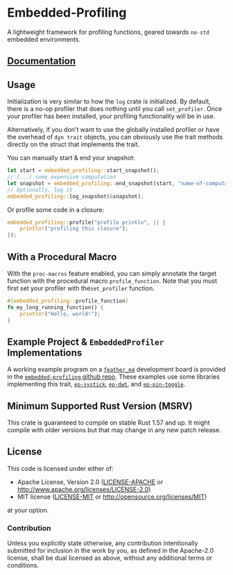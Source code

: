 # Embedded-Profiling

A lightweight framework for profiling functions, geared towards
`no-std` embedded environments.

## [Documentation](https://docs.rs/embedded-profiling/)

## Usage

Initialization is very similar
to how the `log` crate is initialized. By default, there is a
no-op profiler that does nothing until you call `set_profiler`.
Once your profiler has been installed, your profiling
functionality will be in use.

Alternatively, if you don't want to use the globally installed profiler
or have the overhead of `dyn trait` objects, you can obviously use the
trait methods directly on the struct that implements the trait.

You can manually start & end your snapshot:
```rust
let start = embedded_profiling::start_snapshot();
// (...) some expensive computation
let snapshot = embedded_profiling::end_snapshot(start, "name-of-computation");
// Optionally, log it
embedded_profiling::log_snapshot(&snapshot);
```

Or profile some code in a closure:
```rust
embedded_profiling::profile("profile println", || {
    println!("profiling this closure");
});
```

## With a Procedural Macro

With the `proc-macros` feature enabled, you can simply annotate
the target function with the procedural macro `profile_function`.
Note that you must first set your profiler with the`set_profiler`
function.
```rust
#[embedded_profiling::profile_function]
fn my_long_running_function() {
    println!("Hello, world!");
}
```

## Example Project & `EmbeddedProfiler` Implementations

A working example program on a [`feather_m4`] development board is provided
in the [`embedded-profiling` github repo](https://github.com/TDHolmes/embedded-profiling).
These examples use some libraries implementing this trait, [`ep-systick`], [`ep-dwt`], and [`ep-pin-toggle`].

## Minimum Supported Rust Version (MSRV)

This crate is guaranteed to compile on stable Rust 1.57 and up. It might compile with older versions but that may change in any new patch release.

## License

This code is licensed under either of:

- Apache License, Version 2.0 ([LICENSE-APACHE](../LICENSE-APACHE) or
  http://www.apache.org/licenses/LICENSE-2.0)
- MIT license ([LICENSE-MIT](../LICENSE-MIT) or http://opensource.org/licenses/MIT)

at your option.

### Contribution

Unless you explicitly state otherwise, any contribution intentionally submitted for inclusion in the
work by you, as defined in the Apache-2.0 license, shall be dual licensed as above, without any
additional terms or conditions.


[`feather_m4`]: https://www.adafruit.com/product/3857
[`ep-dwt`]: https://docs.rs/ep-dwt
[`ep-systick`]: https://docs.rs/ep-systick
[`ep-pin-toggle`]: https://docs.rs/ep-pin-toggle
